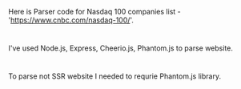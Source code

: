 Here is Parser code for Nasdaq 100 companies list - 'https://www.cnbc.com/nasdaq-100/'.
#
I've used Node.js, Express, Cheerio.js, Phantom.js to parse website.
#
To parse not SSR website I needed to requrie Phantom.js library.
